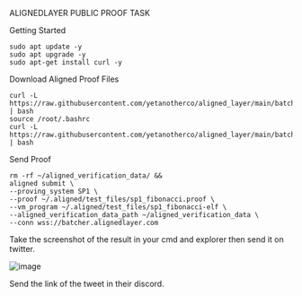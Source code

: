 ALIGNEDLAYER PUBLIC PROOF TASK


Getting Started
```
sudo apt update -y
sudo apt upgrade -y
sudo apt-get install curl -y
```

Download Aligned Proof Files
```
curl -L https://raw.githubusercontent.com/yetanotherco/aligned_layer/main/batcher/aligned/install_aligned.sh | bash
source /root/.bashrc
curl -L https://raw.githubusercontent.com/yetanotherco/aligned_layer/main/batcher/aligned/get_proof_test_files.sh | bash
```

Send Proof
```
rm -rf ~/aligned_verification_data/ &&
aligned submit \
--proving_system SP1 \
--proof ~/.aligned/test_files/sp1_fibonacci.proof \
--vm_program ~/.aligned/test_files/sp1_fibonacci-elf \
--aligned_verification_data_path ~/aligned_verification_data \
--conn wss://batcher.alignedlayer.com
```

Take the screenshot of the result in your cmd and explorer then send it on twitter.

![image](https://github.com/Snafyr/Aligned-layer-testnet-proof/assets/83130343/0414f859-9551-46ba-b9a5-ec90b31f561d)

Send the link of the tweet in their discord.
